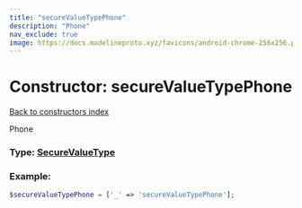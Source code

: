 ```yaml
---
title: "secureValueTypePhone"
description: "Phone"
nav_exclude: true
image: https://docs.madelineproto.xyz/favicons/android-chrome-256x256.png
---
```

# Constructor: secureValueTypePhone  
[Back to constructors index](index.md)



Phone




### Type: [SecureValueType](../types/SecureValueType.md)


### Example:

```php
$secureValueTypePhone = ['_' => 'secureValueTypePhone'];
```  
